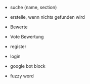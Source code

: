 * suche (name, section)
 * erstelle, wenn nichts gefunden wird
* Bewerte
 * Vote Bewertung

* register
* login

* google bot block
* fuzzy word 
